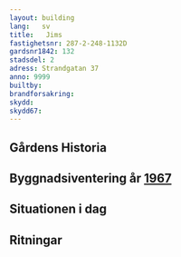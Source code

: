 ```yaml
---
layout: building
lang:   sv
title:   Jims
fastighetsnr: 287-2-248-1132D
gardsnr1842: 132
stadsdel: 2
adress: Strandgatan 37
anno: 9999
builtby:
brandforsakring:
skydd:
skydd67:
---
```

## Gårdens Historia


## Byggnadsiventering år <a href="/sources/keinanen_karki.pdf">1967</a>


## Situationen i dag


## Ritningar
